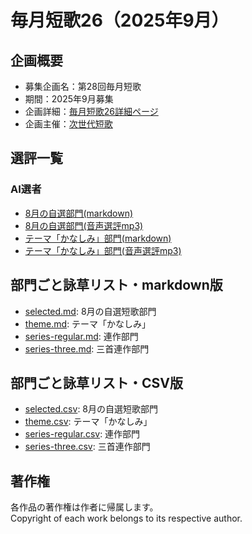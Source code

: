 # 毎月短歌26（2025年9月）

## 企画概要
- 募集企画名：第28回毎月短歌
- 期間：2025年9月募集
- 企画詳細：[毎月短歌26詳細ページ](https://blog.kotobadia.com/2221)
- 企画主催：[次世代短歌](https://blog.kotobadia.com/)


## 選評一覧
### AI選者
- [8月の自選部門(markdown)](./review/ai/review_selected_ai_utayomi.md)
- [8月の自選部門(音声選評mp3)](./review/ai/review_selected_ai_utayomi.mp3)
- [テーマ「かなしみ」部門(markdown)](./review/ai/review_theme_ai_utayomi.md)
- [テーマ「かなしみ」部門(音声選評mp3)](./review/ai/review_theme_ai_utayomi.mp3)


## 部門ごと詠草リスト・markdown版
- [selected.md](./selected.md): 8月の自選短歌部門
- [theme.md](./theme.md): テーマ「かなしみ」
- [series-regular.md](./series-regular.md): 連作部門
- [series-three.md](./series-three.md): 三首連作部門

## 部門ごと詠草リスト・CSV版
- [selected.csv](./selected.csv): 8月の自選短歌部門
- [theme.csv](./theme.csv): テーマ「かなしみ」
- [series-regular.csv](./series-regular.csv): 連作部門
- [series-three.csv](./series-three.csv): 三首連作部門



## 著作権
各作品の著作権は作者に帰属します。  
Copyright of each work belongs to its respective author.
